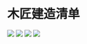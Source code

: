 # 木匠建造清单

![](https://cdn.jsdelivr.net/gh/Pi3-l22/Stardew_Valley_Image/carpenter/1.jpg)
![](https://cdn.jsdelivr.net/gh/Pi3-l22/Stardew_Valley_Image/carpenter/2.jpg)
![](https://cdn.jsdelivr.net/gh/Pi3-l22/Stardew_Valley_Image/carpenter/3.jpg)
![](https://cdn.jsdelivr.net/gh/Pi3-l22/Stardew_Valley_Image/carpenter/4.jpg)